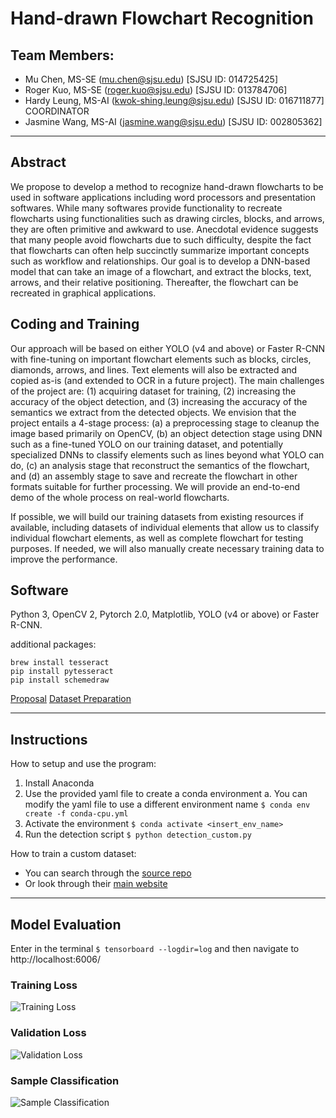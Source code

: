 # Hand-drawn Flowchart Recognition
## Team Members:
- Mu Chen, MS-SE (mu.chen@sjsu.edu) [SJSU ID: 014725425]
- Roger Kuo, MS-SE (roger.kuo@sjsu.edu) [SJSU ID: 013784706]
- Hardy Leung, MS-AI (kwok-shing.leung@sjsu.edu) [SJSU ID: 016711877] COORDINATOR
- Jasmine Wang, MS-AI (jasmine.wang@sjsu.edu) [SJSU ID: 002805362]
---

## Abstract
We propose to develop a method to recognize hand-drawn flowcharts to be used in software applications including word processors and presentation softwares. While many softwares provide functionality to recreate flowcharts using functionalities such as drawing circles, blocks, and arrows, they are often primitive and awkward to use. Anecdotal evidence suggests that many people avoid flowcharts due to such difficulty, despite the fact that flowcharts can often help succinctly summarize important concepts such as workflow and relationships. Our goal is to develop a DNN-based model that can take an image of a flowchart, and extract the blocks, text, arrows, and their relative positioning. Thereafter, the flowchart can be recreated in graphical applications.

## Coding and Training
Our approach will be based on either YOLO (v4 and above) or Faster R-CNN with fine-tuning on important flowchart elements such as blocks, circles, diamonds, arrows, and lines. Text elements will also be extracted and copied as-is (and extended to OCR in a future project). The main challenges of the project are: (1) acquiring dataset for training, (2) increasing the accuracy of the object detection, and (3) increasing the accuracy of the semantics we extract from the detected objects. We envision that the project entails a 4-stage process: (a) a preprocessing stage to cleanup the image based primarily on OpenCV, (b) an object detection stage using DNN such as a fine-tuned YOLO on our training dataset, and potentially specialized DNNs to classify elements such as lines beyond what YOLO can do, (c) an analysis stage that reconstruct the semantics of the flowchart, and (d) an assembly stage to save and recreate the flowchart in other formats suitable for further processing. We will provide an end-to-end demo of the whole process on real-world flowcharts.

If possible, we will build our training datasets from existing resources if available, including datasets of individual elements that allow us to classify individual flowchart elements, as well as complete flowchart for testing purposes. If needed, we will also manually create necessary training data to improve the performance.

## Software
Python 3, OpenCV 2, Pytorch 2.0, Matplotlib, YOLO (v4 or above) or Faster R-CNN.

additional packages:
```
brew install tesseract
pip install pytesseract
pip install schemedraw
```

[Proposal](https://docs.google.com/document/d/1min_aHQF5sf6_ieqOGGpwV4Use2VStQybVCBv5W3MO8/edit?usp=sharing)
[Dataset Preparation](https://docs.google.com/document/d/1iY2F0LpL9rOEVAxZMaGc8gkD9l-GDl9_IjW8bnVCrqw/edit?usp=sharing)

---
## Instructions

How to setup and use the program:
1. Install Anaconda
2. Use the provided yaml file to create a conda environment
  a. You can modify the yaml file to use a different environment name
```$ conda env create -f conda-cpu.yml```
3. Activate the environment
```$ conda activate <insert_env_name>```
4. Run the detection script
```$ python detection_custom.py```

How to train a custom dataset:
- You can search through the [source repo](https://github.com/pythonlessons/TensorFlow-2.x-YOLOv3)
- Or look through their [main website](https://pylessons.com/)

---
## Model Evaluation

Enter in the terminal ```$ tensorboard --logdir=log``` and then navigate to http://localhost:6006/
### Training Loss
![Training Loss](./images/train.JPG)

### Validation Loss
![Validation Loss](./images/val.JPG)

### Sample Classification
![Sample Classification](./images/sample.png)
